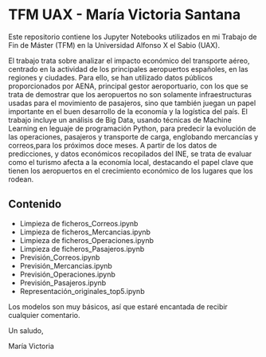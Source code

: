 # TFM UAX - María Victoria Santana

Este repositorio contiene los Jupyter Notebooks utilizados en mi Trabajo de Fin de Máster (TFM) en la Universidad Alfonso X el Sabio (UAX).

El trabajo trata sobre analizar el impacto económico del transporte aéreo, centrado en la actividad de los principales aeropuertos españoles, 
en las regiones y ciudades. Para ello, se han utilizado datos públicos proporcionados por AENA, principal gestor aeroportuario, con los que se 
trata de demostrar que los aeropuertos no son solamente infraestructuras usadas para el movimiento de
pasajeros, sino que también juegan un papel importante en el buen desarrollo de la economía y la logística del país.
El trabajo incluye un análisis de Big Data, usando técnicas de Machine Learning en leguaje de programación Python,
para predecir la evolución de las operaciones, pasajeros y transporte de carga, englobando mercancías y correos,para los próximos doce meses.
A partir de los datos de predicciones, y datos económicos recopilados del INE, se trata de evaluar como el turismo afecta a la economía local,
destacando el papel clave que tienen los aeropuertos en el crecimiento económico de los lugares que los rodean.

## Contenido

- Limpieza de ficheros_Correos.ipynb
- Limpieza de ficheros_Mercancias.ipynb
- Limpieza de ficheros_Operaciones.ipynb
- Limpieza de ficheros_Pasajeros.ipynb
- Previsión_Correos.ipynb
- Previsión_Mercancias.ipynb
- Previsión_Operaciones.ipynb
- Previsión_Pasajeros.ipynb
- Representación_originales_top5.ipynb

Los modelos son muy básicos, así que estaré encantada de recibir cualquier comentario.

Un saludo,

María Victoria
